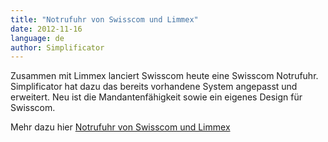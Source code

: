 ```yaml
---
title: "Notrufuhr von Swisscom und Limmex"
date: 2012-11-16
language: de
author: Simplificator
---
```


Zusammen mit Limmex lanciert Swisscom heute eine Swisscom Notrufuhr. Simplificator hat dazu das bereits vorhandene System angepasst und erweitert. Neu ist die Mandantenfähigkeit sowie ein eigenes Design für Swisscom.

Mehr dazu hier [Notrufuhr von Swisscom und Limmex](http://swisscom.com/notruf-uhr)
